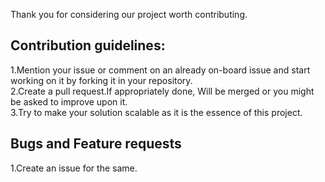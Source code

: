  Thank you for considering our project worth contributing.
 
 ## Contribution guidelines:  
1.Mention your issue or comment on an already on-board issue and start working on it by forking it in your repository.  
2.Create a pull request.If appropriately done, Will be merged or you might be asked to improve upon it.  
3.Try to make your solution scalable as it is the essence of this project.     
## Bugs and Feature requests
1.Create an issue for the same.

